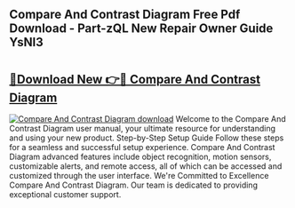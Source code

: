 ## Compare And Contrast Diagram Free Pdf Download - Part-zQL New Repair Owner Guide YsNl3

# <h2><a href="http://dfpxjf0.blite.top/?on=Compare+And+Contrast+Diagram">🔗Download New 👉🔴 Compare And Contrast Diagram</a></h2>

[![Compare And Contrast Diagram download](https://i.imgur.com/lujVjoI.png)](http://dfpxjf0.blite.top/?on=Compare+And+Contrast+Diagram)
Welcome to the Compare And Contrast Diagram user manual, your ultimate resource for understanding and using your new product. Step-by-Step Setup Guide Follow these steps for a seamless and successful setup experience. Compare And Contrast Diagram advanced features include object recognition, motion sensors, customizable alerts, and remote access, all of which can be accessed and customized through the user interface. We're Committed to Excellence Compare And Contrast Diagram. Our team is dedicated to providing exceptional customer support.
